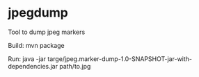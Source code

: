 # jpegdump
Tool to dump jpeg markers

Build: mvn package

Run: java -jar targe/jpeg.marker-dump-1.0-SNAPSHOT-jar-with-dependencies.jar path/to.jpg
